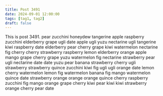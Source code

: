 ```yaml
---
title: Post 3491
date: 2024-09-01 12:00:00
tags: [tag1, tag2]
draft: false
---
```

This is post 3491.
pear
zucchini
honeydew
tangerine
apple
raspberry
zucchini
elderberry
grape
ugli
date
apple
ugli
yuzu
nectarine
ugli
tangerine
kiwi
raspberry
date
elderberry
pear
cherry
grape
kiwi
watermelon
nectarine
fig
cherry
cherry
strawberry
raspberry
lemon
elderberry
orange
apple
mango
grape
cherry
grape
yuzu
watermelon
fig
nectarine
strawberry
pear
ugli
nectarine
date
date
yuzu
pear
banana
strawberry
cherry
ugli
strawberry
strawberry
quince
zucchini
kiwi
fig
ugli
ugli
orange
date
lemon
cherry
watermelon
lemon
fig
watermelon
banana
fig
mango
watermelon
quince
date
strawberry
orange
orange
orange
quince
cherry
raspberry
zucchini
fig
mango
orange
grape
cherry
kiwi
pear
kiwi
kiwi
strawberry
orange
cherry
pear
date

